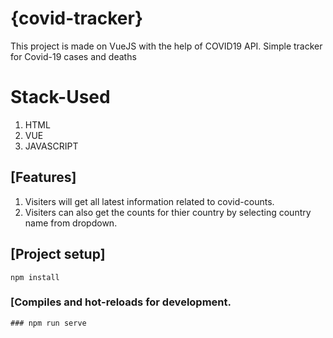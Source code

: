 # {covid-tracker}
This project is made on VueJS with the help of COVID19 API.
Simple tracker for Covid-19 cases and deaths

# Stack-Used
1. HTML 
2. VUE
3. JAVASCRIPT

## [Features]
1. Visiters will get all latest information related to covid-counts.
2. Visiters can also get the counts for thier country by selecting country name from dropdown.

## [Project setup]
```
npm install
```

### [Compiles and hot-reloads for development.

```
### npm run serve


```



